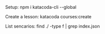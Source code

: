 Setup:
npm i katacoda-cli --global

Create a lesson:
katacoda courses:create

List sencarios:
find ./ -type f | grep index.json